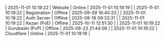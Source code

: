 | 2025-11-01 10:19:22 | Website | Online | 2025-11-01 10:19:19 |
| 2025-11-01 10:19:22 | Registration | Offline | 2025-09-09 16:40:23 |
| 2025-11-01 10:19:22 | Auth Server | Offline | 2025-08-18 09:33:31 |
| 2025-11-01 10:19:22 | Kezan (PvE) | Offline | 2025-10-11 12:51:30 |
| 2025-11-01 10:19:22 | Gurubashi (PvP) | Offline | 2025-08-23 21:44:06 |
| 2025-11-01 10:19:22 | Cloudflare | Online | 2025-11-01 10:19:19 |
